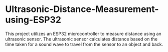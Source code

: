 # Ultrasonic-Distance-Measurement-using-ESP32
This project utilizes an ESP32 microcontroller to measure distance using an ultrasonic sensor. The ultrasonic sensor calculates distance based on the time taken for a sound wave to travel from the sensor to an object and back.
